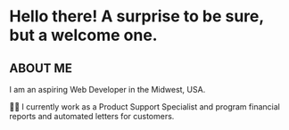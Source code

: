 <h1> Hello there! A surprise to be sure, but a welcome one. </h1>

<h2> ABOUT ME </h2>
I am an aspiring Web Developer in the Midwest, USA.

:man_technologist: I currently work as a Product Support Specialist and program financial reports and automated letters for customers.</li>



